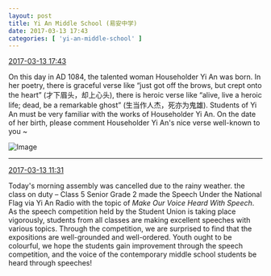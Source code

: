 ```yaml
---
layout: post
title: Yi An Middle School (易安中学)
date: 2017-03-13 17:43
categories: [ 'yi-an-middle-school' ]
---
```


<div class="weibo-info">
  <a href="http://weibo.com/6074218720/EzCuO8OWA">2017-03-13 17:43</a>
</div>

On this day in AD 1084, the talented woman Householder Yi An was born. In her poetry, there is graceful verse like “just got off the brows, but crept onto the heart” (才下眉头，却上心头), there is heroic verse like “alive, live a heroic life; dead, be a remarkable ghost” (生当作人杰，死亦为鬼雄). Students of Yi An must be very familiar with the works of Householder Yi An. On the date of her birth, please comment Householder Yi An's nice verse well-known to you ~

<!-- more -->

![Image](https://wx2.sinaimg.cn/mw690/006D4NLGgy1fdlcrrv1apj30b40e9aaf.jpg)

---

<div class="weibo-info">
  <a href="http://weibo.com/6074218720/EzA3I9s8t">2017-03-13 11:31</a>
</div>

Today's morning assembly was cancelled due to the rainy weather. the class on duty – Class 5 Senior Grade 2 made the Speech Under the National Flag via Yi An Radio with the topic of *Make Our Voice Heard With Speech*. As the speech competition held by the Student Union is taking place vigorously, students from all classes are making excellent speeches with various topics. Through the competition, we are surprised to find that the expositions are well-grounded and well-ordered. Youth ought to be colourful, we hope the students gain improvement through the speech competition, and the voice of the contemporary middle school students be heard through speeches!
